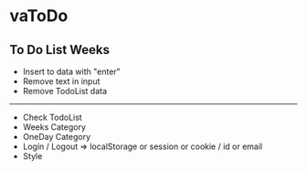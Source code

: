 # vaToDo

## To Do List Weeks

- Insert to data with "enter"
- Remove text in input
- Remove TodoList data

---

- Check TodoList
- Weeks Category
- OneDay Category
- Login / Logout => localStorage or session or cookie / id or email
- Style
